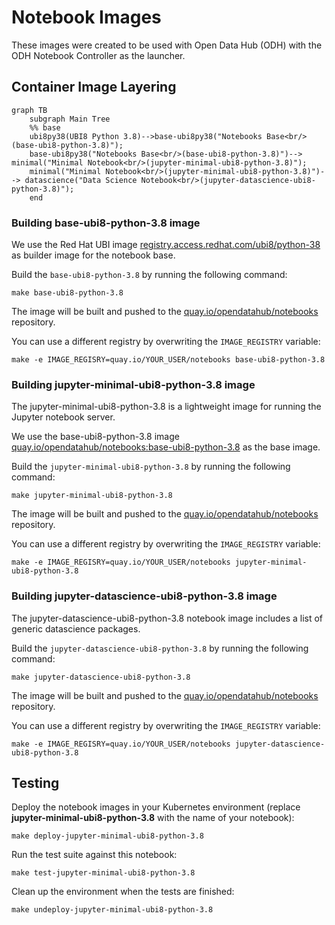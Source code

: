 # Notebook Images

These images were created to be used with Open Data Hub (ODH) with the ODH Notebook Controller as the launcher.

## Container Image Layering

```mermaid
graph TB
    subgraph Main Tree
    %% base
    ubi8py38(UBI8 Python 3.8)-->base-ubi8py38("Notebooks Base<br/>(base-ubi8-python-3.8)");
    base-ubi8py38("Notebooks Base<br/>(base-ubi8-python-3.8)")--> minimal("Minimal Notebook<br/>(jupyter-minimal-ubi8-python-3.8)");
    minimal("Minimal Notebook<br/>(jupyter-minimal-ubi8-python-3.8)")--> datascience("Data Science Notebook<br/>(jupyter-datascience-ubi8-python-3.8)");
    end
```

### Building base-ubi8-python-3.8 image

We use the Red Hat UBI image [registry.access.redhat.com/ubi8/python-38](https://catalog.redhat.com/software/containers/ubi8/python-38/5dde9cacbed8bd164a0af24a) as builder image for the notebook base.

Build the `base-ubi8-python-3.8` by running the following command:

```shell
make base-ubi8-python-3.8
```

The image will be built and pushed to the [quay.io/opendatahub/notebooks](https://quay.io/opendatahub/notebooks) repository.

You can use a different registry by overwriting the `IMAGE_REGISTRY` variable:

```shell
make -e IMAGE_REGISRY=quay.io/YOUR_USER/notebooks base-ubi8-python-3.8
```

### Building jupyter-minimal-ubi8-python-3.8 image

The jupyter-minimal-ubi8-python-3.8 is a lightweight image for running the Jupyter notebook server.

We use the base-ubi8-python-3.8 image [quay.io/opendatahub/notebooks:base-ubi8-python-3.8](https://quay.io/repository/opendatahub/notebooks?tab=tags) as the base image.

Build the `jupyter-minimal-ubi8-python-3.8` by running the following command:

```shell
make jupyter-minimal-ubi8-python-3.8
```

The image will be built and pushed to the [quay.io/opendatahub/notebooks](https://quay.io/opendatahub/notebooks) repository.

You can use a different registry by overwriting the `IMAGE_REGISTRY` variable:

```shell
make -e IMAGE_REGISRY=quay.io/YOUR_USER/notebooks jupyter-minimal-ubi8-python-3.8
```

### Building jupyter-datascience-ubi8-python-3.8 image

The jupyter-datascience-ubi8-python-3.8 notebook image includes a list of generic datascience packages.

Build the `jupyter-datascience-ubi8-python-3.8` by running the following command:

```shell
make jupyter-datascience-ubi8-python-3.8
```

The image will be built and pushed to the [quay.io/opendatahub/notebooks](https://quay.io/opendatahub/notebooks) repository.

You can use a different registry by overwriting the `IMAGE_REGISTRY` variable:

```shell
make -e IMAGE_REGISRY=quay.io/YOUR_USER/notebooks jupyter-datascience-ubi8-python-3.8
```

## Testing

Deploy the notebook images in your Kubernetes environment (replace
**jupyter-minimal-ubi8-python-3.8** with the name of your notebook):

```shell
make deploy-jupyter-minimal-ubi8-python-3.8
```

Run the test suite against this notebook:

```shell
make test-jupyter-minimal-ubi8-python-3.8
```

Clean up the environment when the tests are finished:

```shell
make undeploy-jupyter-minimal-ubi8-python-3.8
```
